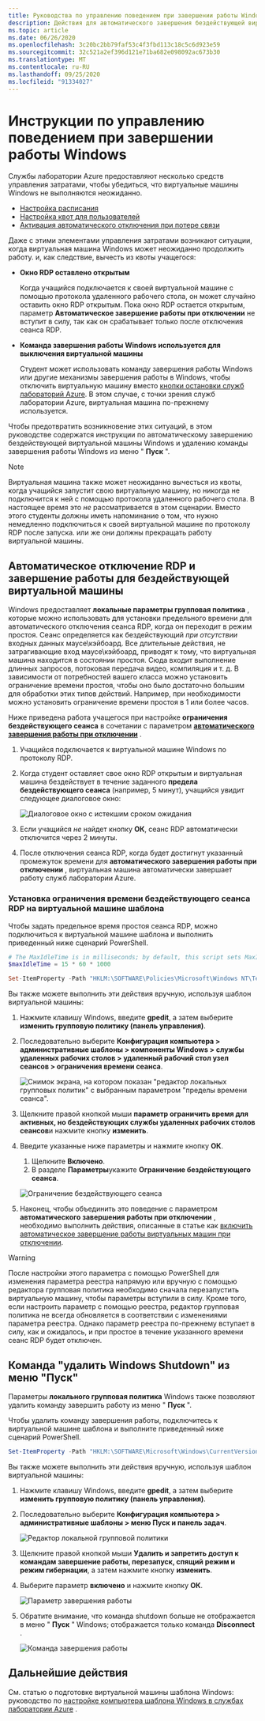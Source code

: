 ```yaml
---
title: Руководства по управлению поведением при завершении работы Windows в службах лаборатории Azure | Документация Майкрософт
description: Действия для автоматического завершения бездействующей виртуальной машины Windows и удаления команды завершения работы Windows.
ms.topic: article
ms.date: 06/26/2020
ms.openlocfilehash: 3c20bc2bb79faf53c4f3fbd113c18c5c6d923e59
ms.sourcegitcommit: 32c521a2ef396d121e71ba682e098092ac673b30
ms.translationtype: MT
ms.contentlocale: ru-RU
ms.lasthandoff: 09/25/2020
ms.locfileid: "91334027"
---
```

# <a name="guide-to-controlling-windows-shutdown-behavior"></a>Инструкции по управлению поведением при завершении работы Windows

Службы лаборатории Azure предоставляют несколько средств управления затратами, чтобы убедиться, что виртуальные машины Windows не выполняются неожиданно.
 - [Настройка расписания](https://docs.microsoft.com/azure/lab-services/classroom-labs/tutorial-setup-classroom-lab#set-a-schedule-for-the-lab)
 - [Настройка квот для пользователей](https://docs.microsoft.com/azure/lab-services/classroom-labs/how-to-configure-student-usage#set-quotas-for-users)
 - [Активация автоматического отключения при потере связи](https://docs.microsoft.com/azure/lab-services/classroom-labs/how-to-enable-shutdown-disconnect)

Даже с этими элементами управления затратами возникают ситуации, когда виртуальная машина Windows может неожиданно продолжить работу. и, как следствие, вычесть из квоты учащегося:

- **Окно RDP оставлено открытым**
  
    Когда учащийся подключается к своей виртуальной машине с помощью протокола удаленного рабочего стола, он может случайно оставить окно RDP открытым.  Пока окно RDP остается открытым, параметр **Автоматическое завершение работы при отключении** не вступит в силу, так как он срабатывает только после отключения сеанса RDP.

- **Команда завершения работы Windows используется для выключения виртуальной машины**
  
    Студент может использовать команду завершения работы Windows или другие механизмы завершения работы в Windows, чтобы отключить виртуальную машину вместо [кнопки остановки служб лабораторий Azure](https://docs.microsoft.com/azure/lab-services/classroom-labs/how-to-use-classroom-lab#start-or-stop-the-vm).  В этом случае, с точки зрения служб лаборатории Azure, виртуальная машина по-прежнему используется.
    
Чтобы предотвратить возникновение этих ситуаций, в этом руководстве содержатся инструкции по автоматическому завершению бездействующей виртуальной машины Windows и удалению команды завершения работы Windows из меню " **Пуск** ".  

> [!NOTE]
> Виртуальная машина также может неожиданно вычесться из квоты, когда учащийся запустит свою виртуальную машину, но никогда не подключится к ней с помощью протокола удаленного рабочего стола.  В настоящее время это *не* рассматривается в этом сценарии.  Вместо этого студенты должны иметь напоминание о том, что нужно немедленно подключиться к своей виртуальной машине по протоколу RDP после запуска. или же они должны прекращать работу виртуальной машины.

## <a name="automatic-rdp-disconnect-and-shutdown-for-idle-vm"></a>Автоматическое отключение RDP и завершение работы для бездействующей виртуальной машины

Windows предоставляет **локальные параметры групповая политика** , которые можно использовать для установки предельного времени для автоматического отключения сеанса RDP, когда он переходит в режим простоя.  Сеанс определяется как бездействующий *при отсутствии* входных данных маусе\кэйбоард.  Все длительные действия, не затрагивающие вход маусе\кэйбоард, приводят к тому, что виртуальная машина находится в состоянии простоя.  Сюда входит выполнение длинных запросов, потоковая передача видео, компиляция и т. д.  В зависимости от потребностей вашего класса можно установить ограничение времени простоя, чтобы оно было достаточно большим для обработки этих типов действий.  Например, при необходимости можно установить ограничение времени простоя в 1 или более часов.

Ниже приведена работа учащегося при настройке **ограничения бездействующего сеанса** в сочетании с параметром [**автоматического завершения работы при отключении**](https://docs.microsoft.com/azure/lab-services/classroom-labs/how-to-enable-shutdown-disconnect) .
 1. Учащийся подключается к виртуальной машине Windows по протоколу RDP.
 2. Когда студент оставляет свое окно RDP открытым и виртуальная машина бездействует в течение заданного **предела бездействующего сеанса** (например, 5 минут), учащийся увидит следующее диалоговое окно:

    ![Диалоговое окно с истекшим сроком ожидания](./media/how-to-windows-shutdown/idle-time-expired.png)

1. Если учащийся *не* найдет кнопку **ОК**, сеанс RDP автоматически отключится через 2 минуты.
2. После отключения сеанса RDP, когда будет достигнут указанный промежуток времени для **автоматического завершения работы при отключении** , виртуальная машина автоматически завершает работу служб лаборатории Azure.

### <a name="set-rdp-idle-session-time-limit-on-the-template-vm"></a>Установка ограничения времени бездействующего сеанса RDP на виртуальной машине шаблона

Чтобы задать предельное время простоя сеанса RDP, можно подключиться к виртуальной машине шаблона и выполнить приведенный ниже сценарий PowerShell.

```powershell
# The MaxIdleTime is in milliseconds; by default, this script sets MaxIdleTime to 15 minutes.
$maxIdleTime = 15 * 60 * 1000

Set-ItemProperty -Path "HKLM:\SOFTWARE\Policies\Microsoft\Windows NT\Terminal Services" -Name "MaxIdleTime" -Value $maxIdleTime -Force
```
Вы также можете выполнить эти действия вручную, используя шаблон виртуальной машины:

1. Нажмите клавишу Windows, введите **gpedit**, а затем выберите **изменить групповую политику (панель управления)**.

1. Последовательно выберите **Конфигурация компьютера > административные шаблоны > компоненты Windows > службы удаленных рабочих столов > удаленный рабочий стол узел сеансов > ограничения времени сеанса**.  

    ![Снимок экрана, на котором показан "редактор локальных групповых политик" с выбранным параметром "пределы времени сеанса".](./media/how-to-windows-shutdown/group-policy-idle.png)
   
1. Щелкните правой кнопкой мыши **параметр ограничить время для активных, но бездействующих службы удаленных рабочих столов сеансов**и нажмите кнопку **изменить**.

1. Введите указанные ниже параметры и нажмите кнопку **ОК**.
   1. Щелкните **Включено**.
   1. В разделе **Параметры**укажите **Ограничение бездействующего сеанса**.

    ![Ограничение бездействующего сеанса](./media/how-to-windows-shutdown/edit-idle-time-limit.png)

1. Наконец, чтобы объединить это поведение с параметром **автоматического завершения работы при отключении** , необходимо выполнить действия, описанные в статье как [включить автоматическое завершение работы виртуальных машин при отключении](https://docs.microsoft.com/azure/lab-services/classroom-labs/how-to-enable-shutdown-disconnect).

> [!WARNING]
> После настройки этого параметра с помощью PowerShell для изменения параметра реестра напрямую или вручную с помощью редактора групповая политика необходимо сначала перезапустить виртуальную машину, чтобы параметры вступили в силу.  Кроме того, если настроить параметр с помощью реестра, редактор групповая политика не всегда обновляется в соответствии с изменениями параметра реестра. Однако параметр реестра по-прежнему вступает в силу, как и ожидалось, и при простое в течение указанного времени сеанс RDP будет отключен.

## <a name="remove-windows-shutdown-command-from-start-menu"></a>Команда "удалить Windows Shutdown" из меню "Пуск"

Параметры **локального групповая политика** Windows также позволяют удалить команду завершить работу из меню " **Пуск** ".

Чтобы удалить команду завершения работы, подключитесь к виртуальной машине шаблона и выполните приведенный ниже сценарий PowerShell.

```powershell
Set-ItemProperty -Path "HKLM:\SOFTWARE\Microsoft\Windows\CurrentVersion\Policies\Explorer" -Name "HidePowerOptions" -Value 1 -Force
```

Вы также можете выполнить эти действия вручную, используя шаблон виртуальной машины:

1. Нажмите клавишу Windows, введите **gpedit**, а затем выберите **изменить групповую политику (панель управления)**.

1. Последовательно выберите **Конфигурация компьютера > административные шаблоны > меню Пуск и панель задач**.  

    ![Редактор локальной групповой политики](./media/how-to-windows-shutdown/group-policy-shutdown.png)

1. Щелкните правой кнопкой мыши **Удалить и запретить доступ к командам завершение работы, перезапуск, спящий режим и режим гибернации**, а затем нажмите кнопку **изменить**.

1. Выберите параметр **включено** и нажмите кнопку **ОК**.
 
   ![Параметр завершения работы](./media/how-to-windows-shutdown/edit-shutdown.png)

1. Обратите внимание, что команда shutdown больше не отображается в меню " **Пуск** " Windows; отображается только команда **Disconnect** .

    ![Команда завершения работы](./media/how-to-windows-shutdown/start-menu.png)

## <a name="next-steps"></a>Дальнейшие действия
См. статью о подготовке виртуальной машины шаблона Windows: руководство по [настройке компьютера шаблона Windows в службах лаборатории Azure](how-to-prepare-windows-template.md) .